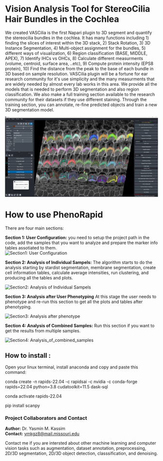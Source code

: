 # Vision Analysis Tool for StereoCilia Hair Bundles in the Cochlea
 
 We created VASCilia is the first Napari plugin to 3D segment and quantify the stereocilia bundles in the cochlea. It has many functions including 1) finding the slices of interest within the 3D stack, 2) Stack Rotation, 3) 3D Instance Segmentation, 4) Multi-object assignment for the bundles, 5) different ways of visualization, 6) Region classification (BASE, MIDDLE, APEX), 7) Identify IHCs vs OHCs, 8) Calculate different measurments (volume, centroid, surface area, ..etc), 9) Compute protein intensity (EPS8 protein), 10) Find the distance from the peak to the base of each bundle in 3D based on sample resolution.
VASCilia plugin will be a fortune for ear research community for it's use simplicity and the many measurments that are widely needed by almost every lab works in this area.
We provide all the models that is needed to perform 3D segmentation and also region classification.
We also make a full training section available to the research community for their datasets if they use different staining. Through the training section, you can annotate, re-fine predicted objects and train a new 3D segmentation model.

![Pipeline Diagram](images/VASCilia.png)


# How to use PhenoRapid

There are four main sections:

**Section 1: User Configuration:** you need to setup the project path in the code, add the samples that you want to analyze and prepare the marker info tables assotiated to them.   
![Section1: User Configuration](images/User_config.png)

**Section 2: Analysis of Individual Sampels:** The algorithm starts to do the analysis starting by stardist segmentation, membrane segmentation, create cell information tables, calculate average intensities, run clustering, and producing all the tables and plots.

![Section2: Analysis of Individual Sampels](images/Analysis_of_Individual_Sampels.png)

**Section 3: Analysis after User Phenotyping** At this stage the user needs to phenotype and re-run this section to get all the plots and tables after phenotyping.

![Section3: Analysis after phenotype](images/Analysis_after_phenotype.png)

**Section 4: Analysis of Combined Samples:** Run this section if you want to get the results from multiple samples. 

![Section4: Analysis_of_combined_samples](images/Analysis_of_combined_samples.png)


## How to install :  

Open your linux terminal, install anaconda and copy and paste this command:

conda create -n rapids-22.04 -c rapidsai -c nvidia -c conda-forge \
    rapids=22.04 python=3.8 cudatoolkit=11.5 dask-sql

conda activate rapids-22.04

pip install scanpy

### Project Collaborators and Contact

**Author:** Dr. Yasmin M. Kassim    
**Contact:** ymkgz8@mail.missouri.edu

Contact me if you are intersted about other machine learning and computer vision tasks such as augmentation, dataset annotation, preprocessing, 2D/3D segmentation, 2D/3D object detection, classsification, and denoising.
